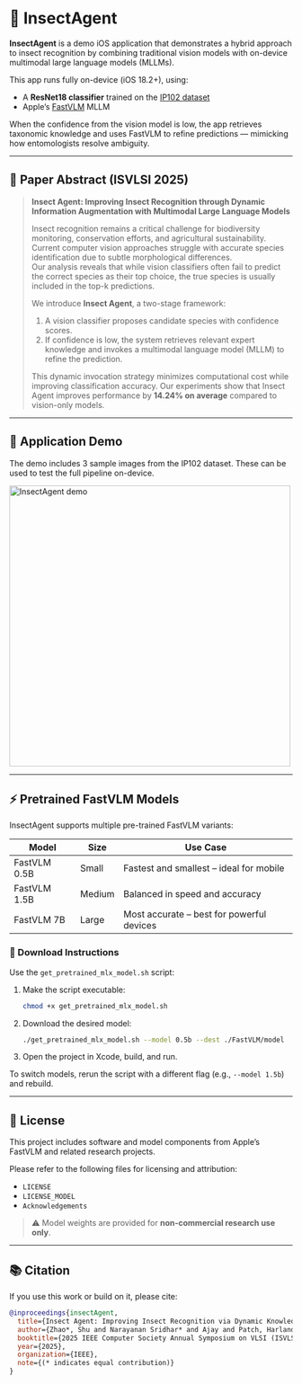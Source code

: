 # 🐞 InsectAgent

**InsectAgent** is a demo iOS application that demonstrates a hybrid approach to insect recognition by combining traditional vision models with on-device multimodal large language models (MLLMs).

This app runs fully on-device (iOS 18.2+), using:
- A **ResNet18 classifier** trained on the [IP102 dataset](https://openaccess.thecvf.com/content_CVPR_2019/html/Wu_IP102_A_Large-Scale_Benchmark_Dataset_for_Insect_Pest_Recognition_CVPR_2019_paper.html)
- Apple’s [FastVLM](https://arxiv.org/pdf/2412.13303) MLLM

When the confidence from the vision model is low, the app retrieves taxonomic knowledge and uses FastVLM to refine predictions — mimicking how entomologists resolve ambiguity.

---

## 🧠 Paper Abstract (ISVLSI 2025)

> **Insect Agent: Improving Insect Recognition through Dynamic Information Augmentation with Multimodal Large Language Models**
>
> Insect recognition remains a critical challenge for biodiversity monitoring, conservation efforts, and agricultural sustainability. Current computer vision approaches struggle with accurate species identification due to subtle morphological differences.  
> Our analysis reveals that while vision classifiers often fail to predict the correct species as their top choice, the true species is usually included in the top-k predictions.
>
> We introduce **Insect Agent**, a two-stage framework:
> 1. A vision classifier proposes candidate species with confidence scores.
> 2. If confidence is low, the system retrieves relevant expert knowledge and invokes a multimodal language model (MLLM) to refine the prediction.
>
> This dynamic invocation strategy minimizes computational cost while improving classification accuracy. Our experiments show that Insect Agent improves performance by **14.24% on average** compared to vision-only models.

---

## 📱 Application Demo

The demo includes 3 sample images from the IP102 dataset. These can be used to test the full pipeline on-device.

<img src="demo.gif" alt="InsectAgent demo" width="500"/>

---

## ⚡️ Pretrained FastVLM Models

InsectAgent supports multiple pre-trained FastVLM variants:

| Model         | Size  | Use Case                                  |
|---------------|-------|--------------------------------------------|
| FastVLM 0.5B  | Small | Fastest and smallest – ideal for mobile    |
| FastVLM 1.5B  | Medium| Balanced in speed and accuracy             |
| FastVLM 7B    | Large | Most accurate – best for powerful devices  |

### 🔽 Download Instructions

Use the `get_pretrained_mlx_model.sh` script:

1. Make the script executable:

    ```bash
    chmod +x get_pretrained_mlx_model.sh
    ```

2. Download the desired model:

    ```bash
    ./get_pretrained_mlx_model.sh --model 0.5b --dest ./FastVLM/model
    ```

3. Open the project in Xcode, build, and run.

To switch models, rerun the script with a different flag (e.g., `--model 1.5b`) and rebuild.

---

## 📄 License

This project includes software and model components from Apple’s FastVLM and related research projects.

Please refer to the following files for licensing and attribution:

- `LICENSE`
- `LICENSE_MODEL`
- `Acknowledgements`

> ⚠️ Model weights are provided for **non-commercial research use only**.

---

## 📚 Citation

If you use this work or build on it, please cite:

```bibtex
@inproceedings{insectAgent,
  title={Insect Agent: Improving Insect Recognition via Dynamic Knowledge Augmentation Using Multimodal Large Language Models},
  author={Zhao*, Shu and Narayanan Sridhar* and Ajay and Patch, Harland and Narayanan, Vijaykrishnan},
  booktitle={2025 IEEE Computer Society Annual Symposium on VLSI (ISVLSI)},
  year={2025},
  organization={IEEE},
  note={(* indicates equal contribution)}
}
